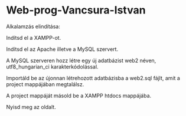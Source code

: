 # Web-prog-Vancsura-Istvan

Alkalamzás elindítása:

Indítsd el a XAMPP-ot.

Indítsd el az Apache illetve a MySQL szervert.

A MySQL szerveren hozz létre egy új adatbázist web2 néven, utf8_hungarian_ci karakterkódolással.

Importáld be az újonnan létrehozott adatbázisba a web2.sql fájlt, amit a project mappájában megtalálsz.

A project mappáját másold be a XAMPP htdocs mappájába.

Nyisd meg az oldalt.
